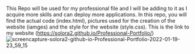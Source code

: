 This Repo will be used for my professional file and I will be adding to it as I acquire more skills and can deploy more applications. In this repo, you will find the actual code (index.html), pictures used for the creation of the website (iamges) and the style for the website (style.css).
This is the link to my website (https://solora2.github.io/Professional-Portfolio/)
![screencapture-solora2-github-io-Professional-Portfolio-2022-01-19-23_59_15](https://user-images.githubusercontent.com/90226232/150276388-9b232190-6c36-4522-b75a-641274f5356f.png)
